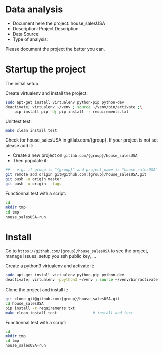 # Data analysis
- Document here the project: house_salesUSA
- Description: Project Description
- Data Source:
- Type of analysis:

Please document the project the better you can.

# Startup the project

The initial setup.

Create virtualenv and install the project:
```bash
sudo apt-get install virtualenv python-pip python-dev
deactivate; virtualenv ~/venv ; source ~/venv/bin/activate ;\
    pip install pip -U; pip install -r requirements.txt
```

Unittest test:
```bash
make clean install test
```

Check for house_salesUSA in gitlab.com/{group}.
If your project is not set please add it:

- Create a new project on `gitlab.com/{group}/house_salesUSA`
- Then populate it:

```bash
##   e.g. if group is "{group}" and project_name is "house_salesUSA"
git remote add origin git@github.com:{group}/house_salesUSA.git
git push -u origin master
git push -u origin --tags
```

Functionnal test with a script:

```bash
cd
mkdir tmp
cd tmp
house_salesUSA-run
```

# Install

Go to `https://github.com/{group}/house_salesUSA` to see the project, manage issues,
setup you ssh public key, ...

Create a python3 virtualenv and activate it:

```bash
sudo apt-get install virtualenv python-pip python-dev
deactivate; virtualenv -ppython3 ~/venv ; source ~/venv/bin/activate
```

Clone the project and install it:

```bash
git clone git@github.com:{group}/house_salesUSA.git
cd house_salesUSA
pip install -r requirements.txt
make clean install test                # install and test
```
Functionnal test with a script:

```bash
cd
mkdir tmp
cd tmp
house_salesUSA-run
```
